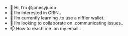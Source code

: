 - 👋 Hi, I’m @jonesyjump
- 👀 I’m interested in GRIN..
- 🌱 I’m currently learning .to use a niffler wallet..
- 💞️ I’m looking to collaborate on .communicating issues..
- 📫 How to reach me .on my email..

<!---
jonesyjump/jonesyjump is a ✨ special ✨ repository because its `README.md` (this file) appears on your GitHub profile.
You can click the Preview link to take a look at your changes.
--->
